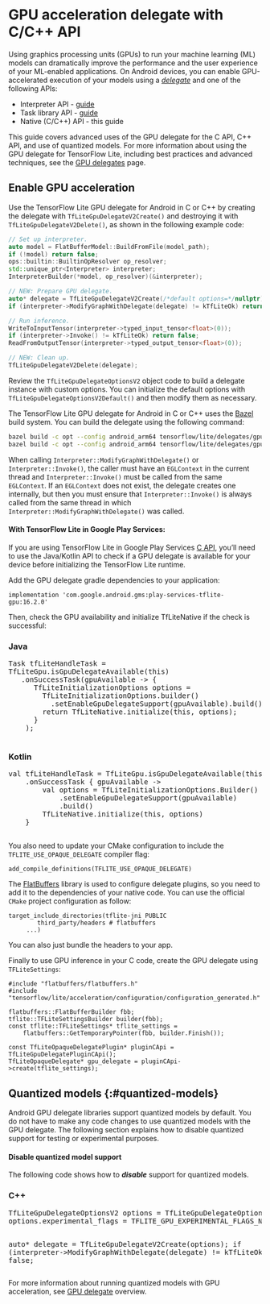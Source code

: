 # GPU acceleration delegate with C/C++ API

Using graphics processing units (GPUs) to run your machine learning (ML) models
can dramatically improve the performance and the user experience of your
ML-enabled applications. On Android devices, you can enable GPU-accelerated
execution of your models using a
[*delegate*](https://ai.google.dev/edge/litert/performance/delegates) and one of
the following APIs:

-   Interpreter API - [guide](./gpu)
-   Task library API - [guide](./gpu_task.md)
-   Native (C/C++) API - this guide

This guide covers advanced uses of the GPU delegate for the C API, C++ API, and
use of quantized models. For more information about using the GPU delegate for
TensorFlow Lite, including best practices and advanced techniques, see the
[GPU delegates](https://ai.google.dev/edge/litert/performance/gpu) page.

## Enable GPU acceleration

Use the TensorFlow Lite GPU delegate for Android in C or C++ by creating the
delegate with `TfLiteGpuDelegateV2Create()` and destroying it with
`TfLiteGpuDelegateV2Delete()`, as shown in the following example code:

```c++
// Set up interpreter.
auto model = FlatBufferModel::BuildFromFile(model_path);
if (!model) return false;
ops::builtin::BuiltinOpResolver op_resolver;
std::unique_ptr<Interpreter> interpreter;
InterpreterBuilder(*model, op_resolver)(&interpreter);

// NEW: Prepare GPU delegate.
auto* delegate = TfLiteGpuDelegateV2Create(/*default options=*/nullptr);
if (interpreter->ModifyGraphWithDelegate(delegate) != kTfLiteOk) return false;

// Run inference.
WriteToInputTensor(interpreter->typed_input_tensor<float>(0));
if (interpreter->Invoke() != kTfLiteOk) return false;
ReadFromOutputTensor(interpreter->typed_output_tensor<float>(0));

// NEW: Clean up.
TfLiteGpuDelegateV2Delete(delegate);
```

Review the `TfLiteGpuDelegateOptionsV2` object code to build a delegate instance
with custom options. You can initialize the default options with
`TfLiteGpuDelegateOptionsV2Default()` and then modify them as necessary.

The TensorFlow Lite GPU delegate for Android in C or C++ uses the
[Bazel](https://bazel.io) build system. You can build the delegate using the
following command:

```sh
bazel build -c opt --config android_arm64 tensorflow/lite/delegates/gpu:delegate                           # for static library
bazel build -c opt --config android_arm64 tensorflow/lite/delegates/gpu:libtensorflowlite_gpu_delegate.so  # for dynamic library
```

When calling `Interpreter::ModifyGraphWithDelegate()` or
`Interpreter::Invoke()`, the caller must have an `EGLContext` in the current
thread and `Interpreter::Invoke()` must be called from the same `EGLContext`. If
an `EGLContext` does not exist, the delegate creates one internally, but then
you must ensure that `Interpreter::Invoke()` is always called from the same
thread in which `Interpreter::ModifyGraphWithDelegate()` was called.

#### With TensorFlow Lite in Google Play Services:

If you are using TensorFlow Lite in Google Play Services
[C API](https://ai.google.dev/edge/litert/android/native), you’ll need to use
the Java/Kotlin API to check if a GPU delegate is available for your device
before initializing the TensorFlow Lite runtime.

Add the GPU delegate gradle dependencies to your application:

```
implementation 'com.google.android.gms:play-services-tflite-gpu:16.2.0'
```

Then, check the GPU availability and initialize TfLiteNative if the check is
successful:

<div>
  <devsite-selector>
    <section>
      <h3>Java</h3>
      <pre class="prettyprint">
Task<Void> tfLiteHandleTask =
TfLiteGpu.isGpuDelegateAvailable(this)
   .onSuccessTask(gpuAvailable -> {
      TfLiteInitializationOptions options =
        TfLiteInitializationOptions.builder()
          .setEnableGpuDelegateSupport(gpuAvailable).build();
        return TfLiteNative.initialize(this, options);
      }
    );
      </pre>
      </section>
      <section>
      <h3>Kotlin</h3>
        <pre class="prettyprint">
val tfLiteHandleTask = TfLiteGpu.isGpuDelegateAvailable(this)
    .onSuccessTask { gpuAvailable ->
        val options = TfLiteInitializationOptions.Builder()
            .setEnableGpuDelegateSupport(gpuAvailable)
            .build()
        TfLiteNative.initialize(this, options)
    }
        </pre>
      </section>
  </devsite-selector>
</div>

You also need to update your CMake configuration to include the
`TFLITE_USE_OPAQUE_DELEGATE` compiler flag:

```
add_compile_definitions(TFLITE_USE_OPAQUE_DELEGATE)
```

The [FlatBuffers](https://flatbuffers.dev/) library is used to configure
delegate plugins, so you need to add it to the dependencies of your native code.
You can use the official `CMake` project configuration as follow:

```
target_include_directories(tflite-jni PUBLIC
        third_party/headers # flatbuffers
     ...)
```

You can also just bundle the headers to your app.

Finally to use GPU inference in your C code, create the GPU delegate using
`TFLiteSettings`:

```
#include "flatbuffers/flatbuffers.h"
#include "tensorflow/lite/acceleration/configuration/configuration_generated.h"

flatbuffers::FlatBufferBuilder fbb;
tflite::TFLiteSettingsBuilder builder(fbb);
const tflite::TFLiteSettings* tflite_settings =
    flatbuffers::GetTemporaryPointer(fbb, builder.Finish());

const TfLiteOpaqueDelegatePlugin* pluginCApi = TfLiteGpuDelegatePluginCApi();
TfLiteOpaqueDelegate* gpu_delegate = pluginCApi->create(tflite_settings);
```

## Quantized models {:#quantized-models}

Android GPU delegate libraries support quantized models by default. You do not
have to make any code changes to use quantized models with the GPU delegate. The
following section explains how to disable quantized support for testing or
experimental purposes.

#### Disable quantized model support

The following code shows how to ***disable*** support for quantized models.

<div>
  <devsite-selector>
    <section>
      <h3>C++</h3>
      <p><pre class="prettyprint lang-c++">
TfLiteGpuDelegateOptionsV2 options = TfLiteGpuDelegateOptionsV2Default();
options.experimental_flags = TFLITE_GPU_EXPERIMENTAL_FLAGS_NONE;

auto* delegate = TfLiteGpuDelegateV2Create(options);
if (interpreter->ModifyGraphWithDelegate(delegate) != kTfLiteOk) return false;
      </pre></p>
    </section>
  </devsite-selector>
</div>

For more information about running quantized models with GPU acceleration, see
[GPU delegate](https://ai.google.dev/edge/litert/performance/gpu#quantized_models)
overview.
